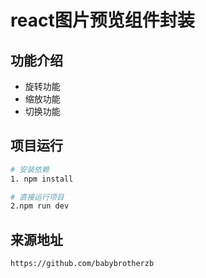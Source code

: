 # react图片预览组件封装
## 功能介绍
- 旋转功能
- 缩放功能
- 切换功能

## 项目运行

 ```sh
 # 安装依赖
1. npm install

# 直接运行项目
2.npm run dev

```

## 来源地址

```sh
https://github.com/babybrotherzb
```